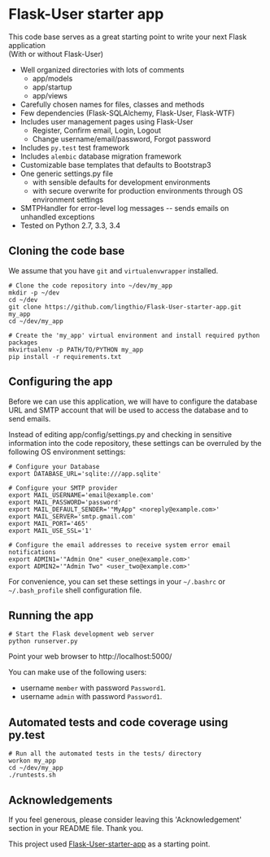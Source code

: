# Flask-User starter app

This code base serves as a great starting point to write your next Flask application  
(With or without Flask-User)

* Well organized directories with lots of comments
  * app/models
  * app/startup
  * app/views
* Carefully chosen names for files, classes and methods
* Few dependencies (Flask-SQLAlchemy, Flask-User, Flask-WTF)
* Includes user management pages using Flask-User
  * Register, Confirm email, Login, Logout
  * Change username/email/password, Forgot password
* Includes `py.test` test framework
* Includes `alembic` database migration framework
* Customizable base templates that defaults to Bootstrap3
* One generic settings.py file
  * with sensible defaults for development environments
  * with secure overwrite for production environments through OS environment settings 
* SMTPHandler for error-level log messages -- sends emails on unhandled exceptions
* Tested on Python 2.7, 3.3, 3.4


## Cloning the code base
We assume that you have `git` and `virtualenvwrapper` installed.

    # Clone the code repository into ~/dev/my_app
    mkdir -p ~/dev
    cd ~/dev
    git clone https://github.com/lingthio/Flask-User-starter-app.git my_app
    cd ~/dev/my_app

    # Create the 'my_app' virtual environment and install required python packages
    mkvirtualenv -p PATH/TO/PYTHON my_app
    pip install -r requirements.txt

## Configuring the app

Before we can use this application, we will have to configure the database URL and SMTP account
that will be used to access the database and to send emails.

Instead of editing app/config/settings.py and checking in sensitive information into
the code repository, these settings can be overruled by the following OS environment settings:

    # Configure your Database
    export DATABASE_URL='sqlite:///app.sqlite'

    # Configure your SMTP provider
    export MAIL_USERNAME='email@example.com'
    export MAIL_PASSWORD='password'
    export MAIL_DEFAULT_SENDER='"MyApp" <noreply@example.com>'
    export MAIL_SERVER='smtp.gmail.com'
    export MAIL_PORT='465'
    export MAIL_USE_SSL='1'

    # Configure the email addresses to receive system error email notifications
    export ADMIN1='"Admin One" <user_one@example.com>'
    export ADMIN2='"Admin Two" <user_two@example.com>'

For convenience, you can set these settings in your ``~/.bashrc`` or ``~/.bash_profile`` shell configuration file.


## Running the app

    # Start the Flask development web server
    python runserver.py

Point your web browser to http://localhost:5000/

You can make use of the following users:
- username `member` with password `Password1`.
- username `admin` with password `Password1`.


## Automated tests and code coverage using py.test

    # Run all the automated tests in the tests/ directory
    workon my_app
    cd ~/dev/my_app
    ./runtests.sh


## Acknowledgements
If you feel generous, please consider leaving this 'Acknowledgement' section in your README file. Thank you.

This project used [Flask-User-starter-app](https://github.com/lingthio/Flask-User-starter-app) as a starting point.

